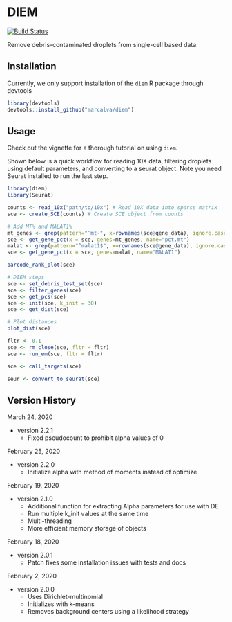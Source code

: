 
# DIEM

[![Build Status](https://travis-ci.com/marcalva/diem.svg?branch=master)](https://travis-ci.com/marcalva/diem)

Remove debris-contaminated droplets from single-cell based data.

## Installation

Currently, we only support installation of the `diem` R package 
through devtools

```R
library(devtools)
devtools::install_github("marcalva/diem")
```

## Usage

Check out the vignette for a thorough tutorial on using `diem`. 

Shown below is a quick workflow for reading 10X data, filtering 
droplets using default parameters, and converting to a 
seurat object. Note you need Seurat installed to run the last step.

```R
library(diem)
library(Seurat)

counts <- read_10x("path/to/10x") # Read 10X data into sparse matrix
sce <- create_SCE(counts) # Create SCE object from counts

# Add MT% and MALAT1%
mt_genes <- grep(pattern="^mt-", x=rownames(sce@gene_data), ignore.case=TRUE, value=TRUE)
sce <- get_gene_pct(x = sce, genes=mt_genes, name="pct.mt")
malat <- grep(pattern="^malat1$", x=rownames(sce@gene_data), ignore.case=TRUE, value=TRUE)
sce <- get_gene_pct(x = sce, genes=malat, name="MALAT1")

barcode_rank_plot(sce)

# DIEM steps
sce <- set_debris_test_set(sce)
sce <- filter_genes(sce)
sce <- get_pcs(sce)
sce <- init(sce, k_init = 30)
sce <- get_dist(sce)

# Plot distances
plot_dist(sce)

fltr <- 0.1
sce <- rm_close(sce, fltr = fltr)
sce <- run_em(sce, fltr = fltr)

sce <- call_targets(sce)

seur <- convert_to_seurat(sce)
```

## Version History

March 24, 2020
* version 2.2.1
    * Fixed pseudocount to prohibit alpha values of 0

February 25, 2020
* version 2.2.0
    * Initialize alpha with method of moments instead of optimize

February 19, 2020
* version 2.1.0
    * Additional function for extracting Alpha parameters for use with DE
    * Run multiple k_init values at the same time
    * Multi-threading
    * More efficient memory storage of objects

February 18, 2020
* version 2.0.1
    * Patch fixes some installation issues with tests and docs

February 2, 2020
* version 2.0.0
    * Uses Dirichlet-multinomial
    * Initializes with k-means
    * Removes background centers using a likelihood strategy


